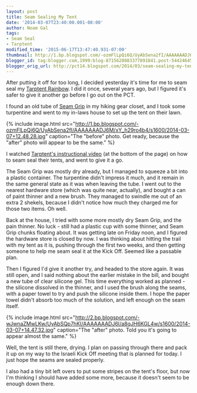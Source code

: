 ```yaml
---
layout: post
title: Seam Sealing My Tent
date: '2014-03-07T23:40:00.001-08:00'
author: Noam Gal
tags:
- Seam Seal
- Tarptent
modified_time: '2015-06-17T13:47:40.931-07:00'
thumbnail: http://1.bp.blogspot.com/-ozmFlLpQi6Q/UyAbSena2fI/AAAAAAADJ6M/xY_h29ro4b4/s72-c/2014-03-07+12.48.28.jpg
blogger_id: tag:blogger.com,1999:blog-8715620883377891841.post-5442464501853484310
blogger_orig_url: http://pct14.blogspot.com/2014/03/seam-sealing-my-tent.html
---
```


After putting it off for too long, I decided yesterday it's time for me to seam seal my [Tarptent Rainbow](http://tarptent.com/rainbow.html). I did it once, several years ago, but I figured it's safer to give it another go before I go out on the PCT.

I found an old tube of [Seam Grip](http://www.mcnett.com/gearaid/seam-grip#10510) in my hiking gear closet, and I took some turpentine and went to my in-laws house to set up the tent on their lawn.

{% include image.html src="http://1.bp.blogspot.com/-ozmFlLpQi6Q/UyAbSena2fI/AAAAAAADJ6M/xY_h29ro4b4/s1600/2014-03-07+12.48.28.jpg" caption="The &quot;before&quot; photo. Get ready, because the &quot;after&quot; photo will appear to be the same." %}

I watched [Tarptent's instructional video](http://www.tarptent.com/ttvideos.html) (at the bottom of the page) on how to seam seal their tents, and went to give it a go.

The Seam Grip was mostly dry already, but I managed to squeeze a bit into a plastic container. The turpentine didn't impress it much, and it remain in the same general state as it was when leaving the tube. I went out to the nearest hardware store (which was quite near, actually), and bought a can of paint thinner and a new brush. They managed to swindle me out of an extra 2 shekels, because I didn't notice how much they charged me for those two items. Oh well.

Back at the house, I tried with some more mostly dry Seam Grip, and the pain thinner. No luck - still had a plastic cup with some thinner, and Seam Grip chunks floating about. It was getting late on Friday noon, and I figured the hardware store is closed by now. I was thinking about hitting the trail with my tent as it is, pushing through the first two weeks, and then getting someone to help me seam seal it at the Kick Off. Seemed like a passable plan.

Then I figured I'd give it another try, and headed to the store again. It was still open, and I said nothing about the earlier mistake in the bill, and bought a new tube of clear silicone gel. This time everything worked as planned - the silicone dissolved in the thinner, and I used the brush along the seams, with a paper towel to try and push the silicone inside them. I hope the paper towel didn't absorb too much of the solution, and left enough on the seam itself.
 
{% include image.html src="http://2.bp.blogspot.com/-wJwnaZMwLKw/UyAbSQp7hKI/AAAAAAADJ6I/a8qJH6KGL4w/s1600/2014-03-07+14.47.32.jpg" caption="The &quot;after&quot; photo. Told you it's going to appear almost the same." %}

Well, the tent is still there, drying. I plan on passing through there and pack it up on my way to the Israeli Kick Off meeting that is planned for today. I just hope the seams are sealed properly.

I also had a tiny bit left overs to put some stripes on the tent's floor, but now I'm thinking I should have added some more, because it doesn't seem to be enough down there.
